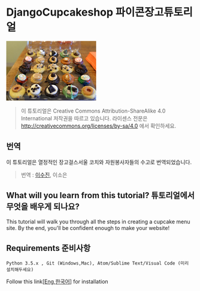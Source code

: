# DjangoCupcakeshop 파이콘장고튜토리얼
   ![](cup_cake_1.jpg)

> 이 튜토리얼은 Creative Commons Attribution-ShareAlike 4.0 International 저작권을 따르고 있습니다. 라이센스 전문은 http://creativecommons.org/licenses/by-sa/4.0 에서 확인하세요.

## 번역
이 튜토리얼은 열정적인 장고걸스서울 코치와 자원봉사자들의 수고로 번역되었습니다.

> 번역 : [이수진](http://sujinlee.me/), 이소은

## What will you learn from this tutorial? 튜토리얼에서 무엇을 배우게 되나요? 
This tutorial will walk you through all the steps in creating a cupcake menu site. By the end, you'll be confident enough to make your website!
## Requirements 준비사항
```Python 3.5.x , Git (Windows,Mac), Atom/Sublime Text/Visual Code (미리 설치해두세요)```

Follow this link[[Eng](http://tutorial.djangogirls.org/en/installation/),[한국어](https://djangogirlsseoul.gitbooks.io/tutorial/content/installation/)] for installation 


